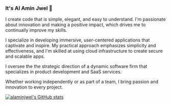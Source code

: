 ### It's Al Amin Jwel 👋

I create code that is simple, elegant, and easy to understand. I'm passionate about innovation and making a positive impact, which drives me to continually improve my skills.

I specialize in developing immersive, user-centered applications that captivate and inspire. My practical approach emphasizes simplicity and effectiveness, and I'm skilled at using cloud infrastructure to create secure and scalable apps.

I oversee the the strategic direction of a dynamic software firm that specializes in product development and SaaS services.

Whether working independently or as part of a team, I bring passion and innovation to every project.

[![alaminjwel's GitHub stats](https://github-readme-stats.vercel.app/api?username=alaminjwel)](https://github.com/alaminjwel/github-readme-stats)
